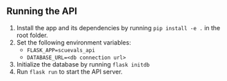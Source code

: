 ## Running the API
1. Install the app and its dependencies by running `pip install -e .` in the root folder.
1. Set the following environment variables:
   * `FLASK_APP=scuevals_api`
   * `DATABASE_URL=<db connection url>`
1. Initialize the database by running `flask initdb`
1. Run `flask run` to start the API server.
